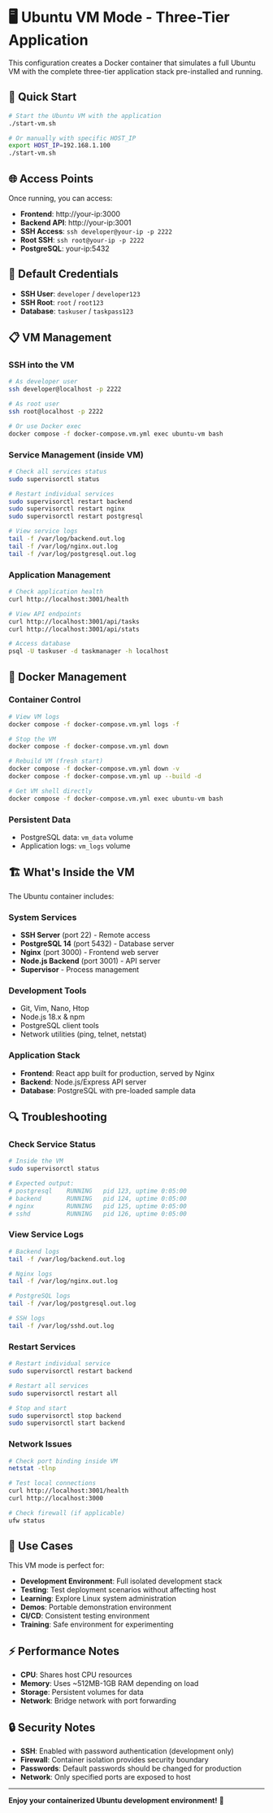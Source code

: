 # 🖥️ Ubuntu VM Mode - Three-Tier Application

This configuration creates a Docker container that simulates a full Ubuntu VM with the complete three-tier application stack pre-installed and running.

## 🚀 Quick Start

```bash
# Start the Ubuntu VM with the application
./start-vm.sh

# Or manually with specific HOST_IP
export HOST_IP=192.168.1.100
./start-vm.sh
```

## 🌐 Access Points

Once running, you can access:

- **Frontend**: http://your-ip:3000
- **Backend API**: http://your-ip:3001  
- **SSH Access**: `ssh developer@your-ip -p 2222`
- **Root SSH**: `ssh root@your-ip -p 2222`
- **PostgreSQL**: your-ip:5432

## 🔐 Default Credentials

- **SSH User**: `developer` / `developer123`
- **SSH Root**: `root` / `root123`
- **Database**: `taskuser` / `taskpass123`

## 📋 VM Management

### SSH into the VM
```bash
# As developer user
ssh developer@localhost -p 2222

# As root user  
ssh root@localhost -p 2222

# Or use Docker exec
docker compose -f docker-compose.vm.yml exec ubuntu-vm bash
```

### Service Management (inside VM)
```bash
# Check all services status
sudo supervisorctl status

# Restart individual services
sudo supervisorctl restart backend
sudo supervisorctl restart nginx
sudo supervisorctl restart postgresql

# View service logs
tail -f /var/log/backend.out.log
tail -f /var/log/nginx.out.log
tail -f /var/log/postgresql.out.log
```

### Application Management
```bash
# Check application health
curl http://localhost:3001/health

# View API endpoints
curl http://localhost:3001/api/tasks
curl http://localhost:3001/api/stats

# Access database
psql -U taskuser -d taskmanager -h localhost
```

## 🔧 Docker Management

### Container Control
```bash
# View VM logs
docker compose -f docker-compose.vm.yml logs -f

# Stop the VM
docker compose -f docker-compose.vm.yml down

# Rebuild VM (fresh start)
docker compose -f docker-compose.vm.yml down -v
docker compose -f docker-compose.vm.yml up --build -d

# Get VM shell directly
docker compose -f docker-compose.vm.yml exec ubuntu-vm bash
```

### Persistent Data
- PostgreSQL data: `vm_data` volume
- Application logs: `vm_logs` volume

## 🏗️ What's Inside the VM

The Ubuntu container includes:

### **System Services**
- **SSH Server** (port 22) - Remote access
- **PostgreSQL 14** (port 5432) - Database server
- **Nginx** (port 3000) - Frontend web server
- **Node.js Backend** (port 3001) - API server
- **Supervisor** - Process management

### **Development Tools**
- Git, Vim, Nano, Htop
- Node.js 18.x & npm
- PostgreSQL client tools
- Network utilities (ping, telnet, netstat)

### **Application Stack**
- **Frontend**: React app built for production, served by Nginx
- **Backend**: Node.js/Express API server
- **Database**: PostgreSQL with pre-loaded sample data

## 🔍 Troubleshooting

### Check Service Status
```bash
# Inside the VM
sudo supervisorctl status

# Expected output:
# postgresql    RUNNING   pid 123, uptime 0:05:00
# backend       RUNNING   pid 124, uptime 0:05:00  
# nginx         RUNNING   pid 125, uptime 0:05:00
# sshd          RUNNING   pid 126, uptime 0:05:00
```

### View Service Logs
```bash
# Backend logs
tail -f /var/log/backend.out.log

# Nginx logs  
tail -f /var/log/nginx.out.log

# PostgreSQL logs
tail -f /var/log/postgresql.out.log

# SSH logs
tail -f /var/log/sshd.out.log
```

### Restart Services
```bash
# Restart individual service
sudo supervisorctl restart backend

# Restart all services
sudo supervisorctl restart all

# Stop and start
sudo supervisorctl stop backend
sudo supervisorctl start backend
```

### Network Issues
```bash
# Check port binding inside VM
netstat -tlnp

# Test local connections
curl http://localhost:3001/health
curl http://localhost:3000

# Check firewall (if applicable)
ufw status
```

## 🎯 Use Cases

This VM mode is perfect for:

- **Development Environment**: Full isolated development stack
- **Testing**: Test deployment scenarios without affecting host
- **Learning**: Explore Linux system administration
- **Demos**: Portable demonstration environment
- **CI/CD**: Consistent testing environment
- **Training**: Safe environment for experimenting

## ⚡ Performance Notes

- **CPU**: Shares host CPU resources
- **Memory**: Uses ~512MB-1GB RAM depending on load
- **Storage**: Persistent volumes for data
- **Network**: Bridge network with port forwarding

## 🔒 Security Notes

- **SSH**: Enabled with password authentication (development only)
- **Firewall**: Container isolation provides security boundary
- **Passwords**: Default passwords should be changed for production
- **Network**: Only specified ports are exposed to host

---

**Enjoy your containerized Ubuntu development environment!** 🎉
